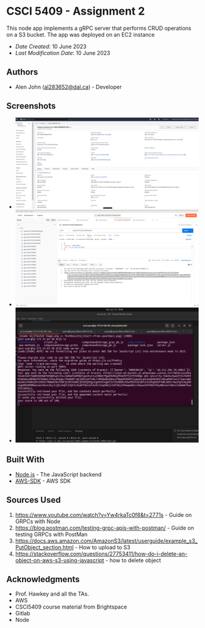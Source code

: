 <!--- The following README.md sample file was adapted from https://gist.github.com/PurpleBooth/109311bb0361f32d87a2#file-readme-template-md by Gabriella Mosquera for academic use ---> 

# CSCI 5409 - Assignment 2

This node app implements a gRPC server that performs CRUD operations on a S3 bucket.
The app was deployed on an EC2 instance

* *Date Created*: 10 June 2023
* *Last Modification Date*: 10 June 2023

## Authors

* Alen John (al283652@dal.ca) - Developer

## Screenshots
* ![EC2](../A2/TestResults/ec2Details.png)
* ![Test:100%_1](../A2/TestResults/1.png)
* ![Test:100%](../A2/TestResults/2.png)

## Built With

* [Node.js](https://nodejs.org/en/docs) - The JavaScript backend
* [AWS-SDK](https://aws.amazon.com/sdk-for-javascript/) - AWS SDK
## Sources Used

1) https://www.youtube.com/watch?v=Yw4rkaTc0f8&t=2771s - Guide on GRPCs with Node
2) https://blog.postman.com/testing-grpc-apis-with-postman/ - Guide on testing GRPCs with PostMan
3) https://docs.aws.amazon.com/AmazonS3/latest/userguide/example_s3_PutObject_section.html - How to upload to S3
4) https://stackoverflow.com/questions/27753411/how-do-i-delete-an-object-on-aws-s3-using-javascript - how to delete object




## Acknowledgments
* Prof. Hawkey and all the TAs.
* AWS
* CSCI5409 course material from Brightspace
* Gitlab
* Node

